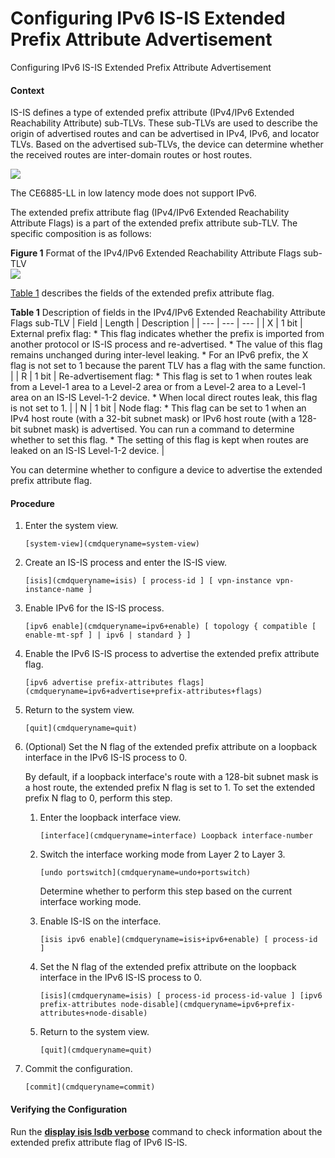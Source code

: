 Configuring IPv6 IS-IS Extended Prefix Attribute Advertisement
==============================================================

Configuring IPv6 IS-IS Extended Prefix Attribute Advertisement

#### Context

IS-IS defines a type of extended prefix attribute (IPv4/IPv6 Extended Reachability Attribute) sub-TLVs. These sub-TLVs are used to describe the origin of advertised routes and can be advertised in IPv4, IPv6, and locator TLVs. Based on the advertised sub-TLVs, the device can determine whether the received routes are inter-domain routes or host routes.

![](public_sys-resources/note_3.0-en-us.png) 

The CE6885-LL in low latency mode does not support IPv6.

The extended prefix attribute flag (IPv4/IPv6 Extended Reachability Attribute Flags) is a part of the extended prefix attribute sub-TLV. The specific composition is as follows:

**Figure 1** Format of the IPv4/IPv6 Extended Reachability Attribute Flags sub-TLV  
![](figure/en-us_image_0000001666795697.png)

[Table 1](#EN-US_TASK_0000001666704689__en-us_task_0000001618178050_tab_dc_vrp_isis_feature_000701) describes the fields of the extended prefix attribute flag.

**Table 1** Description of fields in the IPv4/IPv6 Extended Reachability Attribute Flags sub-TLV
| Field | Length | Description |
| --- | --- | --- |
| X | 1 bit | External prefix flag:   * This flag indicates whether the prefix is imported from another protocol or IS-IS process and re-advertised. * The value of this flag remains unchanged during inter-level leaking. * For an IPv6 prefix, the X flag is not set to 1 because the parent TLV has a flag with the same function. |
| R | 1 bit | Re-advertisement flag:   * This flag is set to 1 when routes leak from a Level-1 area to a Level-2 area or from a Level-2 area to a Level-1 area on an IS-IS Level-1-2 device. * When local direct routes leak, this flag is not set to 1. |
| N | 1 bit | Node flag:   * This flag can be set to 1 when an IPv4 host route (with a 32-bit subnet mask) or IPv6 host route (with a 128-bit subnet mask) is advertised. You can run a command to determine whether to set this flag. * The setting of this flag is kept when routes are leaked on an IS-IS Level-1-2 device. |

You can determine whether to configure a device to advertise the extended prefix attribute flag.


#### Procedure

1. Enter the system view.
   
   
   ```
   [system-view](cmdqueryname=system-view)
   ```
2. Create an IS-IS process and enter the IS-IS view.
   
   
   ```
   [isis](cmdqueryname=isis) [ process-id ] [ vpn-instance vpn-instance-name ]
   ```
3. Enable IPv6 for the IS-IS process.
   
   
   ```
   [ipv6 enable](cmdqueryname=ipv6+enable) [ topology { compatible [ enable-mt-spf ] | ipv6 | standard } ]
   ```
4. Enable the IPv6 IS-IS process to advertise the extended prefix attribute flag.
   
   
   ```
   [ipv6 advertise prefix-attributes flags](cmdqueryname=ipv6+advertise+prefix-attributes+flags)
   ```
5. Return to the system view.
   
   
   ```
   [quit](cmdqueryname=quit)
   ```
6. (Optional) Set the N flag of the extended prefix attribute on a loopback interface in the IPv6 IS-IS process to 0.
   
   
   
   By default, if a loopback interface's route with a 128-bit subnet mask is a host route, the extended prefix N flag is set to 1. To set the extended prefix N flag to 0, perform this step.
   
   1. Enter the loopback interface view.
      ```
      [interface](cmdqueryname=interface) Loopback interface-number
      ```
   2. Switch the interface working mode from Layer 2 to Layer 3.
      ```
      [undo portswitch](cmdqueryname=undo+portswitch)
      ```
      
      Determine whether to perform this step based on the current interface working mode.
   3. Enable IS-IS on the interface.
      ```
      [isis ipv6 enable](cmdqueryname=isis+ipv6+enable) [ process-id ]
      ```
   4. Set the N flag of the extended prefix attribute on the loopback interface in the IPv6 IS-IS process to 0.
      ```
      [isis](cmdqueryname=isis) [ process-id process-id-value ] [ipv6 prefix-attributes node-disable](cmdqueryname=ipv6+prefix-attributes+node-disable)
      ```
   5. Return to the system view.
      ```
      [quit](cmdqueryname=quit)
      ```
7. Commit the configuration.
   
   
   ```
   [commit](cmdqueryname=commit)
   ```

#### Verifying the Configuration

Run the [**display isis lsdb verbose**](cmdqueryname=display+isis+lsdb+verbose) command to check information about the extended prefix attribute flag of IPv6 IS-IS.